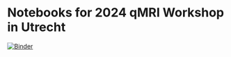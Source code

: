 # Notebooks for 2024 qMRI Workshop in Utrecht

[![Binder](https://mybinder.org/badge_logo.svg)](https://mybinder.org/v2/gh/oscarvanderheide/2024_qmri_workshop/HEAD)
